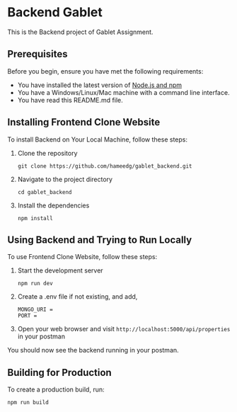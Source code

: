 # Backend Gablet

This is the Backend project of Gablet Assignment.

## Prerequisites

Before you begin, ensure you have met the following requirements:

* You have installed the latest version of [Node.js and npm](https://nodejs.org/en/download/)
* You have a Windows/Linux/Mac machine with a command line interface.
* You have read this README.md file.

## Installing Frontend Clone Website

To install Backend on Your Local Machine, follow these steps:

1. Clone the repository
   ```
   git clone https://github.com/hameedg/gablet_backend.git
   ```
2. Navigate to the project directory
   ```
   cd gablet_backend
   ```
3. Install the dependencies
   ```
   npm install
   ```

## Using Backend and Trying to Run Locally

To use Frontend Clone Website, follow these steps:

1. Start the development server
   ```
   npm run dev
   ```
2. Create a .env file if not existing,
   and add,
    ```
   MONGO_URI =
   PORT = 
   ```
4. Open your web browser and visit `http://localhost:5000/api/properties` in your postman

You should now see the backend running in your postman.

## Building for Production

To create a production build, run:

```
npm run build
```

